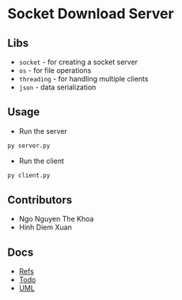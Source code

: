 # Socket Download Server

## Libs

- `socket` - for creating a socket server
- `os` - for file operations
- `threading` - for handling multiple clients
- `json` - data serialization

## Usage

- Run the server

```bash
py server.py
```

- Run the client

```bash
py client.py
```

## Contributors

- Ngo Nguyen The Khoa
- Hinh Diem Xuan

## Docs

- [Refs](./refs.md)
- [Todo](./todo.md)
- [UML](../diagrams.mdj)
